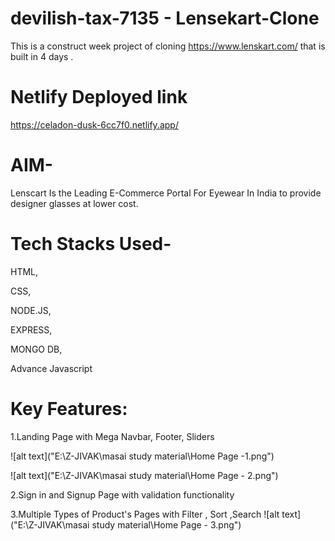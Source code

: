 # devilish-tax-7135 - Lensekart-Clone

This is a construct week project of cloning https://www.lenskart.com/ that is built in 4 days .

# Netlify Deployed link

https://celadon-dusk-6cc7f0.netlify.app/

# AIM-

Lenscart Is the Leading E-Commerce Portal For Eyewear In India to provide designer glasses at lower cost.

# Tech Stacks Used-

HTML,

CSS,

NODE.JS,

EXPRESS,

MONGO DB,

Advance Javascript

# Key Features:

1.Landing Page with Mega Navbar, Footer, Sliders

![alt text]("E:\Z-JIVAK\masai study material\Home Page -1.png")

![alt text]("E:\Z-JIVAK\masai study material\Home Page - 2.png")

2.Sign in and Signup Page with validation functionality

3.Multiple Types of Product's Pages with Filter , Sort ,Search
![alt text]("E:\Z-JIVAK\masai study material\Home Page - 3.png")

